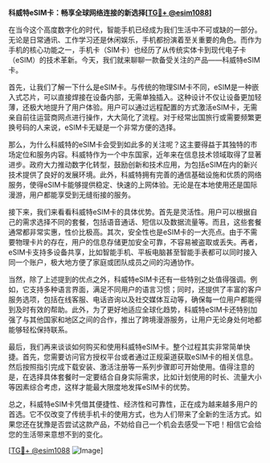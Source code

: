 **科威特eSIM卡：畅享全球网络连接的新选择[[TG💪+ @esim1088](https://t.me/s/esim1088)]**

在当今这个高度数字化的时代，智能手机已经成为我们生活中不可或缺的一部分。无论是日常通讯、工作学习还是休闲娱乐，手机都扮演着至关重要的角色。而作为手机的核心功能之一，手机卡（SIM卡）也经历了从传统实体卡到现代电子卡（eSIM）的技术革新。今天，我们就来聊聊一款备受关注的产品——科威特eSIM卡。

首先，让我们了解一下什么是eSIM卡。与传统的物理SIM卡不同，eSIM是一种嵌入式芯片，可以直接焊接在设备内部，无需单独插入。这种设计不仅让设备更加轻薄，还极大地提升了用户体验。用户可以通过远程配置的方式激活eSIM卡，无需亲自前往运营商网点进行操作，大大简化了流程。对于经常出国旅行或需要频繁更换号码的人来说，eSIM卡无疑是一个非常方便的选择。

那么，为什么科威特的eSIM卡会受到如此多的关注呢？这主要得益于其独特的市场定位和服务内容。科威特作为一个中东国家，近年来在信息技术领域取得了显著进步。政府大力推动数字化转型，鼓励创新和技术应用，为包括eSIM在内的新兴技术提供了良好的发展环境。此外，科威特拥有完善的通信基础设施和优质的网络服务，使得eSIM卡能够提供稳定、快速的上网体验。无论是在本地使用还是国际漫游，用户都能享受到无缝衔接的服务。

接下来，我们来看看科威特eSIM卡的具体优势。首先是灵活性。用户可以根据自己的需求选择不同的套餐，包括语音通话、短信以及数据流量等。而且，这些套餐通常都非常实惠，性价比极高。其次，安全性也是eSIM卡的一大亮点。由于不需要物理卡片的存在，用户的信息存储更加安全可靠，不容易被盗取或丢失。再者，eSIM卡支持多设备共享，比如智能手机、平板电脑甚至智能手表都可以同时接入同一个账户，极大地方便了家庭或团队成员之间的沟通协作。

当然，除了上述提到的优点之外，科威特eSIM卡还有一些特别之处值得强调。例如，它支持多种语言界面，满足不同用户的语言习惯；同时，还提供了丰富的客户服务选项，包括在线客服、电话咨询以及社交媒体互动等，确保每一位用户都能得到及时有效的帮助。此外，为了更好地适应全球化趋势，科威特eSIM卡还特别加强了与其他国家和地区之间的合作，推出了跨境漫游服务，让用户无论身处何地都能够轻松保持联系。

最后，我们再来谈谈如何购买和使用科威特eSIM卡。整个过程其实非常简单快捷。首先，您需要访问官方授权平台或者通过正规渠道获取eSIM卡的相关信息。然后按照指引完成下载安装、激活注册等一系列步骤即可开始使用。值得注意的是，在选择具体套餐时一定要结合自身实际需求，比如计划使用的时长、流量大小等因素综合考虑，这样才能最大限度地发挥eSIM卡的优势。

总之，科威特eSIM卡凭借其便捷性、经济性和可靠性，正在成为越来越多用户的首选。它不仅改变了传统手机卡的使用方式，也为人们带来了全新的生活方式。如果您还在犹豫是否尝试这款产品，不妨给自己一个机会去感受一下吧！相信它会给您的生活带来意想不到的变化。

[[TG💪+ @esim1088](https://t.me/s/esim1088) ![Image](https://i.postimg.cc/4NQfJmqS/Snipaste-2025-05-13-00-14-12.png)]